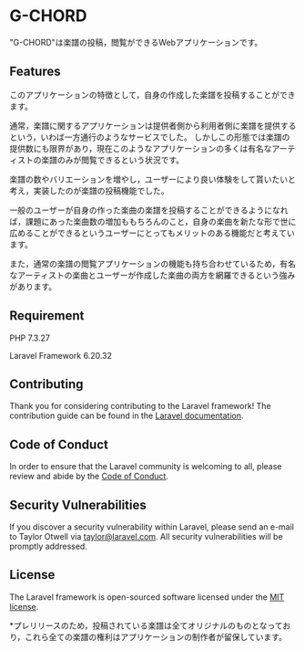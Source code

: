 # G-CHORD

"G-CHORD"は楽譜の投稿，閲覧ができるWebアプリケーションです。

## Features

このアプリケーションの特徴として，自身の作成した楽譜を投稿することができます。

通常，楽譜に関するアプリケーションは提供者側から利用者側に楽譜を提供するという，いわば一方通行のようなサービスでした。
しかしこの形態では楽譜の提供数にも限界があり，現在このようなアプリケーションの多くは有名なアーティストの楽譜のみが閲覧できるという状況です。

楽譜の数やバリエーションを増やし，ユーザーにより良い体験をして貰いたいと考え，実装したのが楽譜の投稿機能でした。

一般のユーザーが自身の作った楽曲の楽譜を投稿することができるようになれば，課題にあった楽曲数の増加ももちろんのこと，自身の楽曲を新たな形で世に広めることができるというユーザーにとってもメリットのある機能だと考えています。

また，通常の楽譜の閲覧アプリケーションの機能も持ち合わせているため，有名なアーティストの楽曲とユーザーが作成した楽曲の両方を網羅できるという強みがあります。

## Requirement

PHP 7.3.27

Laravel Framework 6.20.32



## Contributing

Thank you for considering contributing to the Laravel framework! The contribution guide can be found in the [Laravel documentation](https://laravel.com/docs/contributions).

## Code of Conduct

In order to ensure that the Laravel community is welcoming to all, please review and abide by the [Code of Conduct](https://laravel.com/docs/contributions#code-of-conduct).

## Security Vulnerabilities

If you discover a security vulnerability within Laravel, please send an e-mail to Taylor Otwell via [taylor@laravel.com](mailto:taylor@laravel.com). All security vulnerabilities will be promptly addressed.

## License

The Laravel framework is open-sourced software licensed under the [MIT license](https://opensource.org/licenses/MIT).

*プレリリースのため，投稿されている楽譜は全てオリジナルのものとなっており，これら全ての楽譜の権利はアプリケーションの制作者が留保しています。
